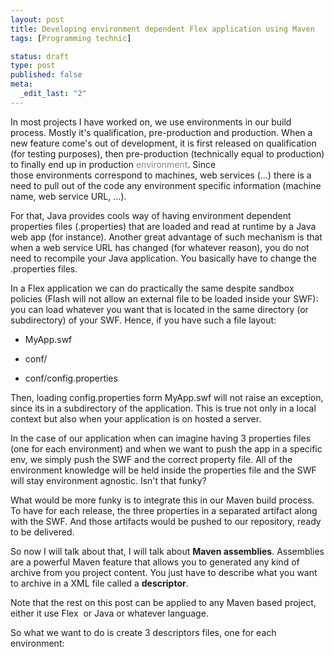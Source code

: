 ```yaml
--- 
layout: post
title: Developing environment dependent Flex application using Maven
tags: [Programming technic]

status: draft
type: post
published: false
meta: 
  _edit_last: "2"
---
```

In most projects I have worked on, we use environments in our build process. Mostly it's qualification, pre-production and production. When a new feature come's out of development, it is first released on qualification (for testing purposes), then pre-production (technically equal to production) to finally end up in production <span style="color: #888888;">environment</span>. Since those environments correspond to machines, web services (...) there is a need to pull out of the code any environment specific information (machine name, web service URL, ...).

For that, Java provides cools way of having environment dependent properties files (.properties) that are loaded and read at runtime by a Java web app (for instance). Another great advantage of such mechanism is that when a web service URL has changed (for whatever reason), you do not need to recompile your Java application. You basically have to change the .properties files.

In a Flex application we can do practically the same despite sandbox policies (Flash will not allow an external file to be loaded inside your SWF): you can load whatever you want that is located in the same directory (or subdirectory) of your SWF. Hence, if you have such a file layout:

- MyApp.swf

- conf/

- conf/config.properties

Then, loading config.properties form MyApp.swf will not raise an exception, since its in a subdirectory of the application. This is true not only in a local context but also when your application is on hosted a server.

In the case of our application when can imagine having 3 properties files (one for each environment) and when we want to push the app in a specific env, we simply push the SWF and the correct property file. All of the environment knowledge will be held inside the properties file and the SWF will stay environment agnostic. Isn't that funky?

What would be more funky is to integrate this in our Maven build process. To have for each release, the three properties in a separated artifact along with the SWF. And those artifacts would be pushed to our repository, ready to be delivered.

So now I will talk about that, I will talk about <strong>Maven assemblies</strong>. Assemblies are a powerful Maven feature that allows you to generated any kind of archive from you project content. You just have to describe what you want to archive in a XML file called a <strong>descriptor</strong>.

Note that the rest on this post can be applied to any Maven based project, either it use Flex  or Java or whatever language.

So what we want to do is create 3 descriptors files, one for each environment:
